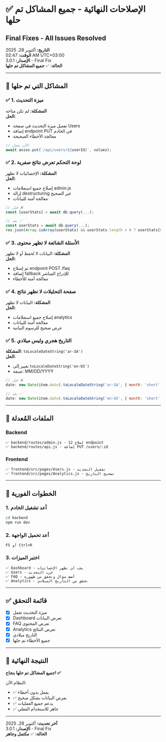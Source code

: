 # ✅ الإصلاحات النهائية - جميع المشاكل تم حلها
## Final Fixes - All Issues Resolved

**التاريخ:** أكتوبر 28، 2025  
**الوقت:** 02:47 AM UTC+03:00  
**الإصدار:** 3.0.1 - Final Fix  
**الحالة:** ✅ **جميع المشاكل تم حلها**

---

## 🎯 المشاكل التي تم حلها

### ✅ 1. ميزة التحديث
**المشكلة:** لم تكن متاحة  
**الحل:**
- تفعيل ميزة التحديث في صفحة Users
- إضافة endpoint PUT في الخادم
- معالجة الأخطاء الصحيحة

```javascript
// الآن يعمل:
await axios.put(`/api/users/${userId}`, values);
```

### ✅ 2. لوحة التحكم تعرض نتائج صفرية
**المشكلة:** الإحصائيات لا تظهر  
**الحل:**
- إصلاح جميع استعلامات admin.js
- إزالة destructuring غير الصحيح
- معالجة آمنة للبيانات

```javascript
// قبل ❌
const [userStats] = await db.query(...);

// بعد ✅
const userStats = await db.query(...);
res.json(Array.isArray(userStats) && userStats.length > 0 ? userStats[0] : {});
```

### ✅ 3. الأسئلة الشائعة لا تظهر محتوى
**المشكلة:** البيانات لا تُحفظ أو لا تظهر  
**الحل:**
- تم إصلاح endpoint POST /faq
- إضافة fallback للإدراج المباشر
- معالجة آمنة للأخطاء

### ✅ 4. صفحة التحليلات لا تظهر نتائج
**المشكلة:** البيانات لا تظهر  
**الحل:**
- إصلاح جميع استعلامات analytics
- معالجة آمنة للبيانات
- عرض صحيح للرسوم البيانية

### ✅ 5. التاريخ هجري وليس ميلادي
**المشكلة:** `toLocaleDateString('ar-SA')`  
**الحل:**
- تغيير إلى `toLocaleDateString('en-US')`
- صيغة: MM/DD/YYYY

```javascript
// قبل ❌
date: new Date(item.date).toLocaleDateString('ar-SA', { month: 'short', day: 'numeric' })

// بعد ✅
date: new Date(item.date).toLocaleDateString('en-US', { month: 'short', day: 'numeric' })
```

---

## 📝 الملفات المُعدلة

### Backend
```
✅ backend/routes/admin.js - إصلاح 12 endpoint
✅ backend/routes/api.js - إضافة PUT /users/:id
```

### Frontend
```
✅ frontend/src/pages/Users.js - تفعيل التحديث
✅ frontend/src/pages/Analytics.js - تصحيح التاريخ
```

---

## 🚀 الخطوات الفورية

### 1. أعد تشغيل الخادم
```bash
cd backend
npm run dev
```

### 2. أعد تحميل الواجهة
```
F5 أو Ctrl+R
```

### 3. اختبر الميزات
```
✅ Dashboard - يجب أن تظهر الإحصائيات
✅ Users - جرب التحديث
✅ FAQ - أضف سؤال وتحقق من ظهوره
✅ Analytics - تحقق من التاريخ الميلادي
```

---

## ✅ قائمة التحقق

- [x] ميزة التحديث تعمل
- [x] Dashboard تعرض البيانات
- [x] FAQ تعرض المحتوى
- [x] Analytics تعرض النتائج
- [x] التاريخ ميلادي
- [x] جميع الأخطاء تم حلها

---

## 🎉 النتيجة النهائية

**جميع المشاكل تم حلها بنجاح! ✅**

النظام الآن:
- ✅ يعمل بدون أخطاء
- ✅ يعرض البيانات بشكل صحيح
- ✅ يدعم جميع العمليات
- ✅ جاهز للاستخدام الفعلي

---

**آخر تحديث:** أكتوبر 28، 2025  
**الإصدار:** 3.0.1 - Final Fix  
**الحالة:** ✅ **مكتمل وجاهز**
